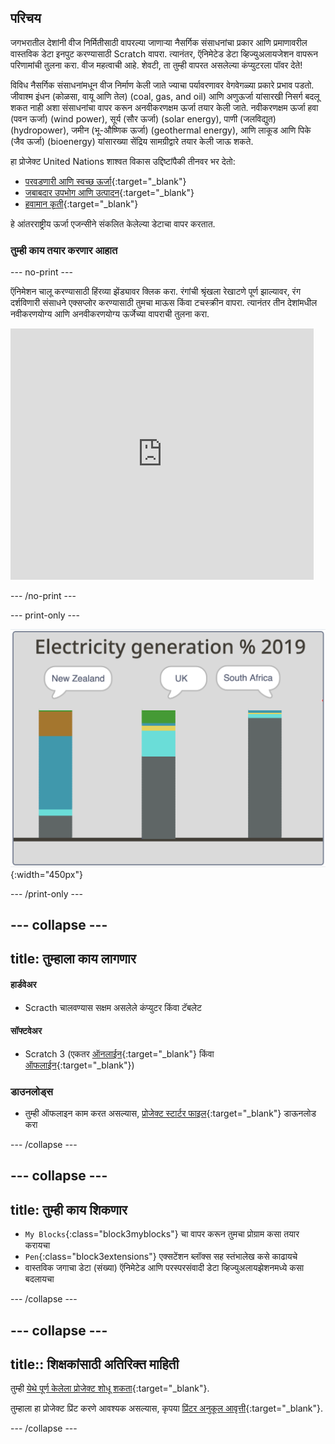 ## परिचय

जगभरातील देशांनी वीज निर्मितीसाठी वापरल्या जाणार्‍या नैसर्गिक संसाधनांचा प्रकार आणि प्रमाणावरील वास्तविक डेटा इनपुट करण्यासाठी Scratch वापरा. त्यानंतर, ऍनिमेटेड डेटा व्हिज्युअलायजेशन वापरून परिणामांची तुलना करा. वीज महत्वाची आहे. शेवटी, ता तुम्ही वापरत असलेल्या कंप्युटरला पॉवर देते!

विविध नैसर्गिक संसाधनांमधून वीज निर्माण केली जाते ज्याचा पर्यावरणावर वेगवेगळ्या प्रकारे प्रभाव पडतो. जीवाश्म इंधन (कोळसा, वायू आणि तेल) (coal, gas, and oil) आणि अणुऊर्जा यांसारखी निसर्ग बदलू शकत नाही अशा संसाधनांचा वापर करून अनवीकरणक्षम ऊर्जा तयार केली जाते. नवीकरणक्षम ऊर्जा हवा (पवन ऊर्जा) (wind power), सूर्य (सौर ऊर्जा) (solar energy), पाणी (जलविद्युत) (hydropower), जमीन (भू-औष्णिक ऊर्जा) (geothermal energy), आणि लाकूड आणि पिके (जैव ऊर्जा) (bioenergy) यांसारख्या सेंद्रिय सामग्रीद्वारे तयार केली जाऊ शकते.

हा प्रोजेक्ट United Nations शाश्वत विकास उद्दिष्टांपैकी तीनवर भर देतो:
+ [परवडणारी आणि स्वच्छ ऊर्जा](https://www.undp.org/sustainable-development-goals#affordable-and-clean-energy){:target="_blank"}
+ [जबाबदार उपभोग आणि उत्पादन](https://www.undp.org/sustainable-development-goals#responsible-consumption-and-production){:target="_blank"}
+ [हवामान कृती](https://www.undp.org/sustainable-development-goals#climate-action){:target="_blank"}

हे आंतरराष्ट्रीय ऊर्जा एजन्सीने संकलित केलेल्या डेटाचा वापर करतात.

### तुम्ही काय तयार करणार आहात

--- no-print ---

ऍनिमेशन चालू करण्यासाठी हिंरव्या झेंड्यावर क्लिक करा. रंगांची श्रृंखला रेखाटणे पूर्ण झाल्यावर, रंग दर्शविणारी संसाधने एक्सप्लोर करण्यासाठी तुमचा माऊस किंवा टचस्क्रीन वापरा. त्यानंतर तीन देशांमधील नवीकरणयोग्य आणि अनवीकरणयोग्य ऊर्जेच्या वापराची तुलना करा.

<div class="scratch-preview">
<iframe src="https://scratch.mit.edu/projects/427746039/embed" allowtransparency="true" width="485" height="402" frameborder="0" scrolling="no" allowfullscreen></iframe>
</div>

--- /no-print ---

--- print-only ---

![प्रोजेक्ट पूर्ण करा](images/complete.png){:width="450px"}

--- /print-only ---

--- collapse ---
---
title: तुम्हाला काय लागणार
---

#### हार्डवेअर

+ Scracth चालवण्यास सक्षम असलेले कंप्युटर किंवा टॅबलेट

#### सॉफ्टवेअर

+ Scratch 3 (एकतर [ऑनलाईन](https://scratch.mit.edu/){:target="_blank"} किंवा [ऑफलाईन](https://scratch.mit.edu/download){:target="_blank"})

### डाउनलोड्स

+ तुम्ही ऑफलाइन काम करत असल्यास, [प्रोजेक्ट स्टार्टर फाइल](https://rpf.io/p/mr-IN/electricity-generation-go){:target="_blank"} डाऊनलोड करा

--- /collapse ---

--- collapse ---
---
title: तुम्ही काय शिकणार
---

+ `My Blocks`{:class="block3myblocks"} चा वापर करून तुमचा प्रोग्राम कसा तयार करायचा
+ `Pen`{:class="block3extensions"} एक्सटेंशन ब्लॉक्स सह स्तंभालेख कसे काढायचे
+ वास्तविक जगाचा डेटा (संख्या) ऍनिमेटेड आणि परस्परसंवादी डेटा व्हिज्युअलायझेशनमध्ये कसा बदलायचा

--- /collapse ---

--- collapse ---
---
title:: शिक्षकांसाठी अतिरिक्त माहिती
---

तुम्ही [येथे पूर्ण केलेला प्रोजेक्ट शोधू शकता](https://rpf.io/p/mr-IN/electricity-generation-get){:target="_blank"}.

तुम्हाला हा प्रोजेक्ट प्रिंट करणे आवश्यक असल्यास, कृपया [प्रिंटर अनुकूल आवृत्ती](https://projects.raspberrypi.org/mr-IN/projects/electricity-generation/print){:target="_blank"}.

--- /collapse ---
